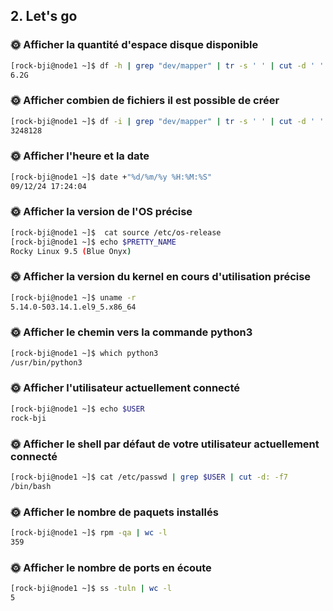 ## 2. Let's go
### 🌞 Afficher la quantité d'espace disque disponible
```bash
[rock-bji@node1 ~]$ df -h | grep "dev/mapper" | tr -s ' ' | cut -d ' ' -f2
6.2G
```
### 🌞 Afficher combien de fichiers il est possible de créer
```bash
[rock-bji@node1 ~]$ df -i | grep "dev/mapper" | tr -s ' ' | cut -d ' ' -f2
3248128
```
### 🌞 Afficher l'heure et la date
```bash
[rock-bji@node1 ~]$ date +"%d/%m/%y %H:%M:%S"
09/12/24 17:24:04
```
### 🌞 Afficher la version de l'OS précise
```bash
[rock-bji@node1 ~]$  cat source /etc/os-release
[rock-bji@node1 ~]$ echo $PRETTY_NAME
Rocky Linux 9.5 (Blue Onyx)
```
### 🌞 Afficher la version du kernel en cours d'utilisation précise
```bash
[rock-bji@node1 ~]$ uname -r
5.14.0-503.14.1.el9_5.x86_64
```
### 🌞 Afficher le chemin vers la commande python3
```bash
[rock-bji@node1 ~]$ which python3
/usr/bin/python3
```
### 🌞 Afficher l'utilisateur actuellement connecté
```bash
[rock-bji@node1 ~]$ echo $USER
rock-bji
```
### 🌞 Afficher le shell par défaut de votre utilisateur actuellement connecté
```bash
[rock-bji@node1 ~]$ cat /etc/passwd | grep $USER | cut -d: -f7
/bin/bash
```
### 🌞 Afficher le nombre de paquets installés
```bash
[rock-bji@node1 ~]$ rpm -qa | wc -l
359
```
### 🌞 Afficher le nombre de ports en écoute
```bash
[rock-bji@node1 ~]$ ss -tuln | wc -l
5
```
